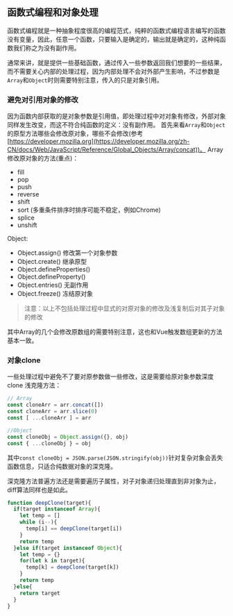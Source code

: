 ## 函数式编程和对象处理

函数式编程就是一种抽象程度很高的编程范式，纯粹的函数式编程语言编写的函数没有变量，因此，任意一个函数，只要输入是确定的，输出就是确定的，这种纯函数我们称之为没有副作用。

通常来讲，就是提供一些基础函数，通过传入一些参数返回我们想要的一些结果，而不需要关心内部的处理过程，因为内部处理不会对外部产生影响，不过参数是`Array`和`Object`时则需要特别注意，传入的只是对象引用。

### 避免对引用对象的修改
因为函数内部获取的是对象参数是引用值，即处理过程中对对象有修改，外部对象同样发生改变，而这不符合纯函数的定义：没有副作用。
首先来看`Array`和`Object`的原型方法哪些会修改原对象，哪些不会修改(参考[https://developer.mozilla.org](https://developer.mozilla.org/zh-CN/docs/Web/JavaScript/Reference/Global_Objects/Array/concat))。
Array修改原对象的方法(重点)：
- fill
- pop
- push
- reverse
- shift
- sort (多重条件排序时排序可能不稳定，例如Chrome)
- splice
- unshift

Object:
- Object.assign() 修改第一个对象参数
- Object.create() 继承原型
- Object.defineProperties()
- Object.defineProperty()
- Object.entries() 无副作用
- Object.freeze() 冻结原对象

> 注意：以上不包括处理过程中显式的对原对象的修改及浅复制后对其子对象的修改

其中Array的几个会修改原数组的需要特别注意，这也和Vue触发数组更新的方法基本一致。

### 对象clone
一些处理过程中避免不了要对原参数做一些修改，这是需要给原对象参数深度clone
浅克隆方法：
```javascript
// Array
const cloneArr = arr.concat([])
const cloneArr = arr.slice(0)
const [ ...cloneArr ] = arr

//Object
const cloneObj = Object.assign({}, obj)
const { ...cloneObj } = obj
```
其中`const cloneObj = JSON.parse(JSON.stringify(obj))`针对复杂对象会丢失函数信息，只适合纯数据对象的深克隆。

深克隆方法普遍方法还是需要遍历子属性，对子对象递归处理直到非对象为止，diff算法同样也是如此。
```javascript
function deepClone(target){
  if(target instanceof Array){
    let temp = []
    while (i--){
      temp[i] == deepClone(target[i])
    }
    return temp
  }else if(target instanceof Object){
    let temp = {}
    for(let k in target){
      temp[k] = deepClone(target[k])
    }
    return temp
  }else{
    return target
  }
}
```